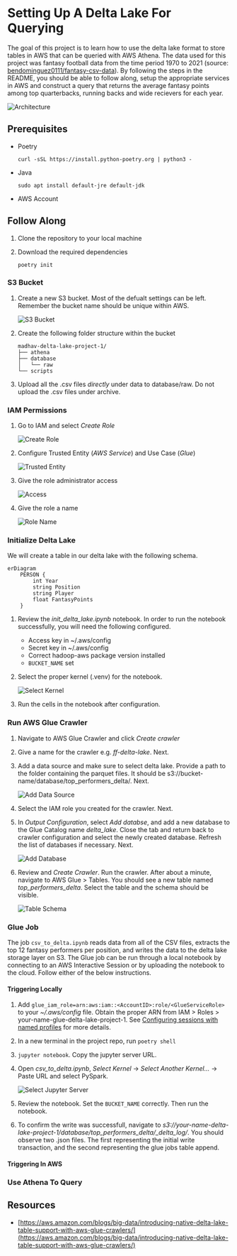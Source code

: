 # Setting Up A Delta Lake For Querying

The goal of this project is to learn how to use the delta lake format to store tables in AWS that can be queried with AWS Athena. The data used for this project was fantasy football data from the time period 1970 to 2021 (source: [bendominguez0111/fantasy-csv-data](https://github.com/bendominguez0111/fantasy-csv-data)). By following the steps in the README, you should be able to follow along, setup the appropriate services in AWS and construct a query that returns the average fantasy points among top quarterbacks, running backs and wide recievers for each year.

![Architecture](assets/architecture.png)

## Prerequisites

* Poetry

    ```shell
    curl -sSL https://install.python-poetry.org | python3 -
    ```

* Java

    ```shell
    sudo apt install default-jre default-jdk
    ```

* AWS Account

## Follow Along

1. Clone the repository to your local machine

1. Download the required dependencies

    ```shell
    poetry init
    ```

### S3 Bucket

1. Create a new S3 bucket. Most of the defualt settings can be left. Remember the bucket name should be unique within AWS.

    ![S3 Bucket](assets/s3_bucket.png)

1. Create the following folder structure within the bucket

    ```
    madhav-delta-lake-project-1/
    ├── athena
    ├── database
    │   └── raw
    └── scripts
    ```

1. Upload all the .csv files *directly* under data to database/raw. Do not upload the .csv files under archive.

### IAM Permissions

1. Go to IAM and select *Create Role*

    ![Create Role](assets/create_role.png)

1. Configure Trusted Entity (*AWS Service*) and Use Case (*Glue*)

    ![Trusted Entity](assets/trusted_entity.png)

1. Give the role administrator access

    ![Access](assets/access.png)

1. Give the role a name

    ![Role Name](assets/role_name.png)

### Initialize Delta Lake

We will create a table in our delta lake with the following schema.

```mermaid
erDiagram
    PERSON {
        int Year
        string Position
        string Player
        float FantasyPoints
    }
```

1. Review the *init_delta_lake.ipynb* notebook. In order to run the notebook successfully, you will need the following configured.

    - Access key in ~/.aws/config
    - Secret key in ~/.aws/config
    - Correct hadoop-aws package version installed
    - `BUCKET_NAME` set

1. Select the proper kernel (.venv) for the notebook.

    ![Select Kernel](assets/select_kernel.png)

1. Run the cells in the notebook after configuration.

### Run AWS Glue Crawler

1. Navigate to AWS Glue Crawler and click *Create crawler*

1. Give a name for the crawler e.g. *ff-delta-lake*. Next.

1. Add a data source and make sure to select delta lake. Provide a path to the folder containing the parquet files. It should be s3://bucket-name/database/top_performers_delta/. Next.

    ![Add Data Source](assets/add_data_source.png)

1. Select the IAM role you created for the crawler. Next.

1. In *Output Configuration*, select *Add databse*, and add a new database to the Glue Catalog name *delta_lake*. Close the tab and return back to crawler configuration and select the newly created database. Refresh the list of databases if necessary. Next.

    ![Add Database](assets/glue_db.png)

1. Review and *Create Crawler*. Run the crawler. After about a minute, navigate to AWS Glue > Tables. You should see a new table named *top_performers_delta*. Select the table and the schema should be visible.

    ![Table Schema](assets/glue_schema.png)

### Glue Job

The job `csv_to_delta.ipynb` reads data from all of the CSV files, extracts the top 12 fantasy performers per position, and writes the data to the delta lake storage layer on S3. The Glue job can be run through a local notebook by connecting to an AWS Interactive Session or by uploading the notebook to the cloud. Follow either of the below instructions.

#### Triggering Locally

1. Add `glue_iam_role=arn:aws:iam::<AccountID>:role/<GlueServiceRole>` to your *~/.aws/config* file. Obtain the proper ARN from IAM > Roles > your-name-glue-delta-lake-project-1. See [Configuring sessions with named profiles](https://docs.aws.amazon.com/glue/latest/dg/interactive-sessions-magics.html) for more details.

1. In a new terminal in the project repo, run `poetry shell`

1. `jupyter notebook`. Copy the jupyter server URL.

1. Open *csv_to_delta.ipynb*, *Select Kernel* -> *Select Another Kernel...* -> Paste URL and select PySpark.

    ![Select Jupyter Server](assets/setup_jupyter.gif)

1. Review the notebook. Set the `BUCKET_NAME` correctly. Then run the notebook.

1. To confirm the write was successfull, navigate to *s3://your-name-delta-lake-project-1/database/top_performers_delta/_delta_log/*. You should observe two .json files. The first representing the initial write transaction, and the second representing the glue jobs table append.

#### Triggering In AWS

### Use Athena To Query

## Resources

- [https://aws.amazon.com/blogs/big-data/introducing-native-delta-lake-table-support-with-aws-glue-crawlers/](https://aws.amazon.com/blogs/big-data/introducing-native-delta-lake-table-support-with-aws-glue-crawlers/)
